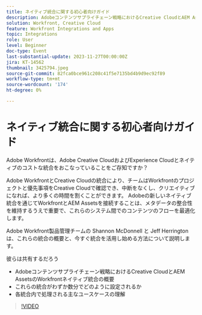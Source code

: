 ```yaml
---
title: ネイティブ統合に関する初心者向けガイド
description: Adobeコンテンツサプライチェーン戦略におけるCreative CloudとAEM AssetsのWorkfrontネイティブ統合の概要
solution: Workfront, Creative Cloud
feature: Workfront Integrations and Apps
topic: Integrations
role: User
level: Beginner
doc-type: Event
last-substantial-update: 2023-11-27T00:00:00Z
jira: KT-14562
thumbnail: 3425794.jpeg
source-git-commit: 82fca0bce961c208c41f5e7135bd4b9d9ec92f89
workflow-type: tm+mt
source-wordcount: '174'
ht-degree: 0%

---
```



# ネイティブ統合に関する初心者向けガイド

Adobe Workfrontは、Adobe Creative CloudおよびExperience Cloudとネイティブのコストな統合をおこなっていることをご存知ですか？

Adobe WorkfrontとCreative Cloudの統合により、チームはWorkfrontのプロジェクトと優先事項をCreative Cloudで確認でき、中断をなくし、クリエイティブになれば、より多くの時間を割くことができます。 Adobeの新しいネイティブ統合を通じてWorkfrontとAEM Assetsを接続することは、メタデータの整合性を維持するうえで重要で、これらのシステム間でのコンテンツのフローを最適化します。

Adobe Workfront製品管理チームの Shannon McDonnell と Jeff Herrington は、これらの統合の概要と、今すぐ統合を活用し始める方法について説明します。

彼らは共有するだろう

* Adobeコンテンツサプライチェーン戦略におけるCreative CloudとAEM AssetsのWorkfrontネイティブ統合の概要
* これらの統合がわずか数分でどのように設定されるか
* 各統合内で処理される主なユースケースの理解

>[!VIDEO](https://video.tv.adobe.com/v/3425794/?learn=on)
